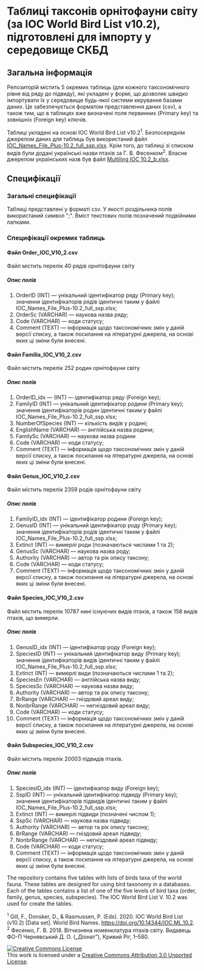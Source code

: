 # Таблиці таксонів орнітофауни світу (за IOC World Bird List v10.2), підготовлені для імпорту у середовище СКБД

## Загальна інформація

Репозиторій містить 5 окремих таблиць (для кожного таксономічного рівня від ряду до підвиду), які укладені у формі, що дозволяє швидко імпортувати їх у середовище будь-якої системи керування базами даних. Це забезпечується форматом представлення даних (csv), а також тим, що в таблицях вже визначені поля первинних (Primary key) та зовнішніх (Foreign key) ключів.

Таблиці укладені на основі IOC World Bird List v10.2<sup>1</sup>. Безпосереднім джерелом даних для таблиць був використаний файл [IOC_Names_File_Plus-10.2_full_ssp.xlsx](http://www.worldbirdnames.org/IOC_Names_File_Plus-10.2_full_ssp.xlsx "IOC_Names_File_Plus-10.2_full_ssp.xlsx"). Крім того, до таблиці зі списком видів були додані українські назви птахів за Г. В. Фесенком<sup>2</sup>. Власне джерелом українських назв був файл [Multiling IOC 10.2_b.xlsx](http://worldbirdnames.org/Multiling%20IOC%2010.2_b.xlsx "Multiling IOC 10.2_b.xlsx").

## Специфікації

### Загальні специфікації

 Таблиці представлені у форматі csv. У якості роздільника полів використаний символ ";". Вміст текстових полів позначений подвійними лапками.

### Специфікації окремих таблиць

#### Файл Order_IOC_V10_2.csv

Файл містить перелік 40 рядів орнітофауни світу

##### Опис полів

1. OrderID (INT) — унікальний ідентифікатор ряду (Primary key); значення ідентифікаторів рядів ідентичні таким у файлі IOC_Names_File_Plus-10.2_full_ssp.xlsx;
2. OrderSc (VARCHAR) — наукова назва ряду;
3. Code (VARCHAR) — коди статусу;
4. Comment (TEXT) — інформація щодо таксономічних змін у даній версії списку, а також посилання на літературні джерела, на основі яких ці зміни були внесені.

#### Файл Familia_IOC_V10_2.csv

Файл містить перелік 252 родин орнітофауни світу

##### Опис полів

1. OrderID_idx — (INT) — ідентифікатор ряду (Foreign key);
2. FamilyID (INT) — унікальний ідентифікатор родини (Primary key); значення ідентифікаторів родин ідентичні таким у файлі IOC_Names_File_Plus-10.2_full_ssp.xlsx;
3. NumberOfSpecies (INT) — кількість видів у родині;
4. EnglishName (VARCHAR) — англійська назва родини;
5. FamilySc (VARCHAR) — наукова назва родини
6. Code (VARCHAR) — коди статусу;
7. Comment (TEXT) — інформація щодо таксономічних змін у даній версії списку, а також посилання на літературні джерела, на основі яких ці зміни були внесені.


#### Файл Genus_IOC_V10_2.csv

Файл містить перелік 2359 родів орнітофауни світу

##### Опис полів

1. FamilyID_idx (INT) — ідентифікатор родини (Foreign key);
2. GenusID (INT) — унікальний ідентифікатор роду (Primary key); значення ідентифікаторів родів ідентичні таким у файлі IOC_Names_File_Plus-10.2_full_ssp.xlsx;
3. Extinct (INT) — вимерлі роди (позначаються числами 1 та 2);
4. GenusSc (VARCHAR) — наукова назва роду;
5. Authority (VARCHAR) — автор та рік опису таксону;
6. Code (VARCHAR) — коди статусу;
7. Comment (TEXT) — інформація щодо таксономічних змін у даній версії списку, а також посилання на літературні джерела, на основі яких ці зміни були внесені.

#### Файл Species_IOC_V10_2.csv

Файл містить перелік 10787 нині існуючих видів птахів, а також 158 видів птахів, що вимерли.

##### Опис полів

1. GenusID_idx (INT) — ідентифікатор роду (Foreign key);
2. SpeciesID (INT) — унікальний ідентифікатор виду (Primary key); значення ідентифікаторів видів ідентичні таким у файлі IOC_Names_File_Plus-10.2_full_ssp.xlsx;
3. Extinct (INT) — вимерлі види (позначаються числами 1 та 2);
4. SpeciesEn (VARCHAR) — англійська назва виду;
5. SpeciesSc (VARCHAR) — наукова назва виду;
6. Authority  (VARCHAR) — автор та рік опису таксону;
7. BrRange (VARCHAR) — гніздовий ареал виду;
8. NonbrRange (VARCHAR) — негніздовий ареал виду;
9. Code (VARCHAR) — коди статусу;
10. Comment (TEXT) — інформація щодо таксономічних змін у даній версії списку, а також посилання на літературні джерела, на основі яких ці зміни були внесені.


#### Файл Subspecies_IOC_V10_2.csv

Файл містить перелік 20003 підвидів птахів.

##### Опис полів

1. SpeciesID_idx (INT) — ідентифікатор виду (Foreign key);
2. SspID (INT) — унікальний ідентифікатор підвиду (Primary key); значення ідентифікаторів підвидів ідентичні таким у файлі IOC_Names_File_Plus-10.2_full_ssp.xlsx;
3. Extinct (INT) — вимерлі підвиди (позначені числом 1);
4. SspSc (VARCHAR) — наукова назва підвиду;
5. Authority (VARCHAR) — автор та рік опису таксону;
6. BrRange (VARCHAR) — гніздовий ареал підвиду;
7. NonbrRange (VARCHAR) — негніздовий ареал підвиду;
9. Code (VARCHAR) — коди статусу;
10. Comment (TEXT) — інформація щодо таксономічних змін у даній версії списку, а також посилання на літературні джерела, на основі яких ці зміни були внесені.

The repository contains five tables with lists of birds taxa of the world fauna. These tables are designed for using bird taxonomy in a databases. Each of the tables contains a list of one of the five levels of bird taxa (order, family, genus, species, subspecies). The IOC World Bird List V. 10.2 was used for create the tables.

<sup>1</sup> Gill, F., Donsker, D., & Rasmussen, P. (Eds). 2020. IOC World Bird List (v10.2) [Data set]. World Bird Names. https://doi.org/10.14344/IOC.ML.10.2.
<sup>2</sup> Фесенко, Г. В. 2018. Вітчизняна номенклатура птахів світу. Видавець ФО-П Чернявський Д. О. („Діонат”), Кривий Ріг, 1–580.

<a rel="license" href="http://creativecommons.org/licenses/by/3.0/"><img alt="Creative Commons License" style="border-width:0" src="https://i.creativecommons.org/l/by/3.0/88x31.png" /></a><br />This work is licensed under a <a rel="license" href="http://creativecommons.org/licenses/by/3.0/">Creative Commons Attribution 3.0 Unported License</a>.
